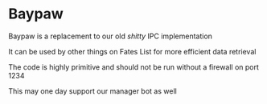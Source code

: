 # Baypaw

Baypaw is a replacement to our old *shitty* IPC implementation

It can be used by other things on Fates List for more efficient data retrieval

The code is highly primitive and should not be run without a firewall on port 1234

This may one day support our manager bot as well